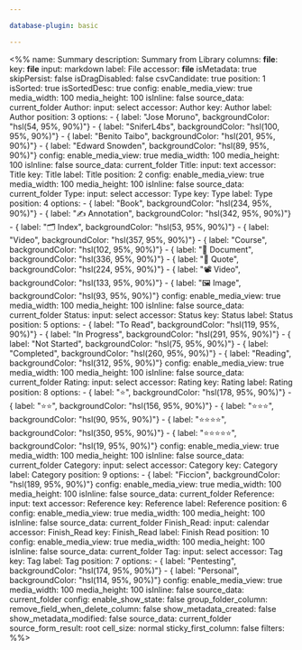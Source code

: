 ```yaml
---

database-plugin: basic

---
```


<%%
name: Summary
description: Summary from Library
columns:
  __file__:
    key: __file__
    input: markdown
    label: File
    accessor: __file__
    isMetadata: true
    skipPersist: false
    isDragDisabled: false
    csvCandidate: true
    position: 1
    isSorted: true
    isSortedDesc: true
    config:
      enable_media_view: true
      media_width: 100
      media_height: 100
      isInline: false
      source_data: current_folder
  Author:
    input: select
    accessor: Author
    key: Author
    label: Author
    position: 3
    options:
      - { label: "Jose Moruno", backgroundColor: "hsl(54, 95%, 90%)"}
      - { label: "SniferL4bs", backgroundColor: "hsl(100, 95%, 90%)"}
      - { label: "Benito Taibo", backgroundColor: "hsl(201, 95%, 90%)"}
      - { label: "Edward Snowden", backgroundColor: "hsl(89, 95%, 90%)"}
    config:
      enable_media_view: true
      media_width: 100
      media_height: 100
      isInline: false
      source_data: current_folder
  Title:
    input: text
    accessor: Title
    key: Title
    label: Title
    position: 2
    config:
      enable_media_view: true
      media_width: 100
      media_height: 100
      isInline: false
      source_data: current_folder
  Type:
    input: select
    accessor: Type
    key: Type
    label: Type
    position: 4
    options:
      - { label: "Book", backgroundColor: "hsl(234, 95%, 90%)"}
      - { label: "✍️ Annotation", backgroundColor: "hsl(342, 95%, 90%)"}
      - { label: "🗂️ Index", backgroundColor: "hsl(53, 95%, 90%)"}
      - { label: "Video", backgroundColor: "hsl(357, 95%, 90%)"}
      - { label: "Course", backgroundColor: "hsl(102, 95%, 90%)"}
      - { label: "📝 Document", backgroundColor: "hsl(336, 95%, 90%)"}
      - { label: "💭 Quote", backgroundColor: "hsl(224, 95%, 90%)"}
      - { label: "📽️ Video", backgroundColor: "hsl(133, 95%, 90%)"}
      - { label: "🖼️ Image", backgroundColor: "hsl(93, 95%, 90%)"}
    config:
      enable_media_view: true
      media_width: 100
      media_height: 100
      isInline: false
      source_data: current_folder
  Status:
    input: select
    accessor: Status
    key: Status
    label: Status
    position: 5
    options:
      - { label: "To Read", backgroundColor: "hsl(119, 95%, 90%)"}
      - { label: "In Progress", backgroundColor: "hsl(291, 95%, 90%)"}
      - { label: "Not Started", backgroundColor: "hsl(75, 95%, 90%)"}
      - { label: "Completed", backgroundColor: "hsl(260, 95%, 90%)"}
      - { label: "Reading", backgroundColor: "hsl(312, 95%, 90%)"}
    config:
      enable_media_view: true
      media_width: 100
      media_height: 100
      isInline: false
      source_data: current_folder
  Rating:
    input: select
    accessor: Rating
    key: Rating
    label: Rating
    position: 8
    options:
      - { label: "⭐", backgroundColor: "hsl(178, 95%, 90%)"}
      - { label: "⭐⭐", backgroundColor: "hsl(156, 95%, 90%)"}
      - { label: "⭐⭐⭐", backgroundColor: "hsl(90, 95%, 90%)"}
      - { label: "⭐⭐⭐⭐", backgroundColor: "hsl(350, 95%, 90%)"}
      - { label: "⭐⭐⭐⭐⭐", backgroundColor: "hsl(19, 95%, 90%)"}
    config:
      enable_media_view: true
      media_width: 100
      media_height: 100
      isInline: false
      source_data: current_folder
  Category:
    input: select
    accessor: Category
    key: Category
    label: Category
    position: 9
    options:
      - { label: "Ficcion", backgroundColor: "hsl(189, 95%, 90%)"}
    config:
      enable_media_view: true
      media_width: 100
      media_height: 100
      isInline: false
      source_data: current_folder
  Reference:
    input: text
    accessor: Reference
    key: Reference
    label: Reference
    position: 6
    config:
      enable_media_view: true
      media_width: 100
      media_height: 100
      isInline: false
      source_data: current_folder
  Finish_Read:
    input: calendar
    accessor: Finish_Read
    key: Finish_Read
    label: Finish Read
    position: 10
    config:
      enable_media_view: true
      media_width: 100
      media_height: 100
      isInline: false
      source_data: current_folder
  Tag:
    input: select
    accessor: Tag
    key: Tag
    label: Tag
    position: 7
    options:
      - { label: "Pentesting", backgroundColor: "hsl(174, 95%, 90%)"}
      - { label: "Personal", backgroundColor: "hsl(114, 95%, 90%)"}
    config:
      enable_media_view: true
      media_width: 100
      media_height: 100
      isInline: false
      source_data: current_folder
config:
  enable_show_state: false
  group_folder_column: 
  remove_field_when_delete_column: false
  show_metadata_created: false
  show_metadata_modified: false
  source_data: current_folder
  source_form_result: root
  cell_size: normal
  sticky_first_column: false
filters:
%%>